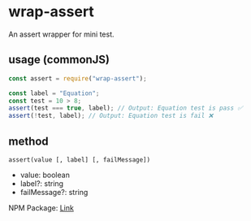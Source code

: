 # wrap-assert

An assert wrapper for mini test.

## usage (commonJS)

```javascript
const assert = require("wrap-assert");

const label = "Equation";
const test = 10 > 8;
assert(test === true, label); // Output: Equation test is pass ✅
assert(!test, label); // Output: Equation test is fail ❌
```

## method

`assert(value [, label] [, failMessage])`

- value: boolean
- label?: string
- failMessage?: string

NPM Package: [Link](https://npmjs.com/package/wrap-assert)
